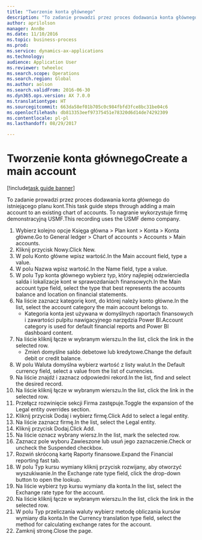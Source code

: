 ```yaml
--- 
title: "Tworzenie konta głównego"
description: "To zadanie prowadzi przez proces dodawania konta głównego do istniejącego planu kont."
author: aprilolson
manager: AnnBe
ms.date: 11/10/2016
ms.topic: business-process
ms.prod: 
ms.service: dynamics-ax-applications
ms.technology: 
audience: Application User
ms.reviewer: twheeloc
ms.search.scope: Operations
ms.search.region: Global
ms.author: aolson
ms.search.validFrom: 2016-06-30
ms.dyn365.ops.version: AX 7.0.0
ms.translationtype: HT
ms.sourcegitcommit: 663da58ef01b705c0c984fbfd3fce8bc31be04c6
ms.openlocfilehash: db813353eef97375451e78320d6d14de74292309
ms.contentlocale: pl-pl
ms.lasthandoff: 08/29/2017

---
```

# <a name="create-a-main-account"></a><span data-ttu-id="b4e95-103">Tworzenie konta głównego</span><span class="sxs-lookup"><span data-stu-id="b4e95-103">Create a main account</span></span>

[!include[task guide banner](../../includes/task-guide-banner.md)]

<span data-ttu-id="b4e95-104">To zadanie prowadzi przez proces dodawania konta głównego do istniejącego planu kont.</span><span class="sxs-lookup"><span data-stu-id="b4e95-104">This task guide steps through adding a main account to an existing chart of accounts.</span></span> <span data-ttu-id="b4e95-105">To nagranie wykorzystuje firmę demonstracyjną USMF.</span><span class="sxs-lookup"><span data-stu-id="b4e95-105">This recording uses the USMF demo company.</span></span>  

1. <span data-ttu-id="b4e95-106">Wybierz kolejno opcje Księga główna > Plan kont > Konta > Konta główne.</span><span class="sxs-lookup"><span data-stu-id="b4e95-106">Go to General ledger > Chart of accounts > Accounts > Main accounts.</span></span>
2. <span data-ttu-id="b4e95-107">Kliknij przycisk Nowy.</span><span class="sxs-lookup"><span data-stu-id="b4e95-107">Click New.</span></span>
3. <span data-ttu-id="b4e95-108">W polu Konto główne wpisz wartość.</span><span class="sxs-lookup"><span data-stu-id="b4e95-108">In the Main account field, type a value.</span></span>
4. <span data-ttu-id="b4e95-109">W polu Nazwa wpisz wartość.</span><span class="sxs-lookup"><span data-stu-id="b4e95-109">In the Name field, type a value.</span></span>
5. <span data-ttu-id="b4e95-110">W polu Typ konta głównego wybierz typ, który najlepiej odzwierciedla salda i lokalizacje kont w sprawozdaniach finansowych.</span><span class="sxs-lookup"><span data-stu-id="b4e95-110">In the Main account type field, select the type that best represents the accounts balance and location on financial statements.</span></span>
6. <span data-ttu-id="b4e95-111">Na liście zaznacz kategorię kont, do której należy konto główne.</span><span class="sxs-lookup"><span data-stu-id="b4e95-111">In the list, select the account category the main account belongs to.</span></span>
    * <span data-ttu-id="b4e95-112">Kategoria konta jest używana w domyślnych raportach finansowych i zawartości pulpitu nawigacyjnego narzędzia Power BI.</span><span class="sxs-lookup"><span data-stu-id="b4e95-112">Account category is used for default financial reports and Power BI dashboard content.</span></span>  
7. <span data-ttu-id="b4e95-113">Na liście kliknij łącze w wybranym wierszu.</span><span class="sxs-lookup"><span data-stu-id="b4e95-113">In the list, click the link in the selected row.</span></span>
    * <span data-ttu-id="b4e95-114">Zmień domyślne saldo debetowe lub kredytowe.</span><span class="sxs-lookup"><span data-stu-id="b4e95-114">Change the default debit or credit balance.</span></span>  
8. <span data-ttu-id="b4e95-115">W polu Waluta domyślna wybierz wartość z listy walut.</span><span class="sxs-lookup"><span data-stu-id="b4e95-115">In the Default currency field, select a value from the list of currencies.</span></span>
9. <span data-ttu-id="b4e95-116">Na liście znajdź i zaznacz odpowiedni rekord.</span><span class="sxs-lookup"><span data-stu-id="b4e95-116">In the list, find and select the desired record.</span></span>
10. <span data-ttu-id="b4e95-117">Na liście kliknij łącze w wybranym wierszu.</span><span class="sxs-lookup"><span data-stu-id="b4e95-117">In the list, click the link in the selected row.</span></span>
11. <span data-ttu-id="b4e95-118">Przełącz rozwinięcie sekcji Firma zastępuje.</span><span class="sxs-lookup"><span data-stu-id="b4e95-118">Toggle the expansion of the Legal entity overrides section.</span></span>
12. <span data-ttu-id="b4e95-119">Kliknij przycisk Dodaj i wybierz firmę.</span><span class="sxs-lookup"><span data-stu-id="b4e95-119">Click Add to select a legal entity.</span></span>
13. <span data-ttu-id="b4e95-120">Na liście zaznacz firmę.</span><span class="sxs-lookup"><span data-stu-id="b4e95-120">In the list, select the Legal entity.</span></span>
14. <span data-ttu-id="b4e95-121">Kliknij przycisk Dodaj.</span><span class="sxs-lookup"><span data-stu-id="b4e95-121">Click Add.</span></span>
15. <span data-ttu-id="b4e95-122">Na liście oznacz wybrany wiersz.</span><span class="sxs-lookup"><span data-stu-id="b4e95-122">In the list, mark the selected row.</span></span>
16. <span data-ttu-id="b4e95-123">Zaznacz pole wyboru Zawieszone lub usuń jego zaznaczenie.</span><span class="sxs-lookup"><span data-stu-id="b4e95-123">Check or uncheck the Suspended checkbox.</span></span>
17. <span data-ttu-id="b4e95-124">Rozwiń skróconą kartę Raporty finansowe.</span><span class="sxs-lookup"><span data-stu-id="b4e95-124">Expand the Financial reporting fast tab.</span></span>
18. <span data-ttu-id="b4e95-125">W polu Typ kursu wymiany kliknij przycisk rozwijany, aby otworzyć wyszukiwanie.</span><span class="sxs-lookup"><span data-stu-id="b4e95-125">In the Exchange rate type field, click the drop-down button to open the lookup.</span></span>
19. <span data-ttu-id="b4e95-126">Na liście wybierz typ kursu wymiany dla konta.</span><span class="sxs-lookup"><span data-stu-id="b4e95-126">In the list, select the Exchange rate type for the account.</span></span>
20. <span data-ttu-id="b4e95-127">Na liście kliknij łącze w wybranym wierszu.</span><span class="sxs-lookup"><span data-stu-id="b4e95-127">In the list, click the link in the selected row.</span></span>
21. <span data-ttu-id="b4e95-128">W polu Typ przeliczania waluty wybierz metodę obliczania kursów wymiany dla konta.</span><span class="sxs-lookup"><span data-stu-id="b4e95-128">In the Currency translation type field, select the method for calculating exchange rates for the account.</span></span>
22. <span data-ttu-id="b4e95-129">Zamknij stronę.</span><span class="sxs-lookup"><span data-stu-id="b4e95-129">Close the page.</span></span>


